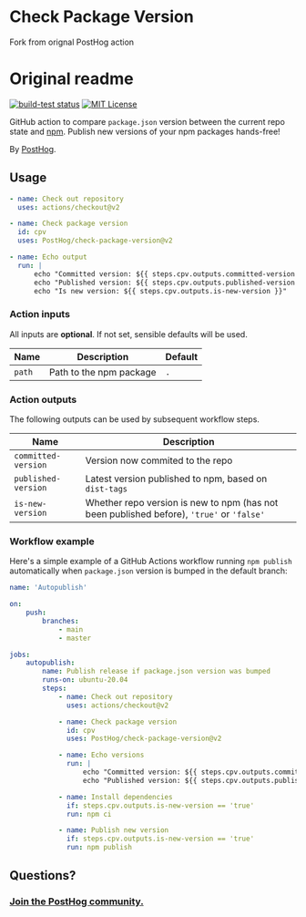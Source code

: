 # Check Package Version

Fork from orignal PostHog action

# Original readme

[![build-test status](https://github.com/PostHog/check-package-version/workflows/build-test/badge.svg)](https://github.com/actions/typescript-action/actions)
[![MIT License](https://img.shields.io/badge/License-MIT-red.svg)](https://opensource.org/licenses/MIT)

GitHub action to compare `package.json` version between the current repo state and [npm](https://npmjs.com). Publish new versions of your npm packages hands-free!

By [PostHog](https://posthog.com).

## Usage

```yml
- name: Check out repository
  uses: actions/checkout@v2

- name: Check package version
  id: cpv
  uses: PostHog/check-package-version@v2

- name: Echo output
  run: |
      echo "Committed version: ${{ steps.cpv.outputs.committed-version }}"
      echo "Published version: ${{ steps.cpv.outputs.published-version }}"
      echo "Is new version: ${{ steps.cpv.outputs.is-new-version }}"
```

### Action inputs

All inputs are **optional**. If not set, sensible defaults will be used.

| Name   | Description             | Default |
| ------ | ----------------------- | ------- |
| `path` | Path to the npm package | `.`     |

### Action outputs

The following outputs can be used by subsequent workflow steps.

| Name                | Description                                                                               |
| ------------------- | ----------------------------------------------------------------------------------------- |
| `committed-version` | Version now commited to the repo                                                          |
| `published-version` | Latest version published to npm, based on `dist-tags`                                     |
| `is-new-version`    | Whether repo version is new to npm (has not been published before), `'true'` or `'false'` |

### Workflow example

Here's a simple example of a GitHub Actions workflow running `npm publish` automatically when `package.json` version is bumped in the default branch:

```yml
name: 'Autopublish'

on:
    push:
        branches:
            - main
            - master

jobs:
    autopublish:
        name: Publish release if package.json version was bumped
        runs-on: ubuntu-20.04
        steps:
            - name: Check out repository
              uses: actions/checkout@v2

            - name: Check package version
              id: cpv
              uses: PostHog/check-package-version@v2

            - name: Echo versions
              run: |
                  echo "Committed version: ${{ steps.cpv.outputs.committed-version }}"
                  echo "Published version: ${{ steps.cpv.outputs.published-version }}"

            - name: Install dependencies
              if: steps.cpv.outputs.is-new-version == 'true'
              run: npm ci

            - name: Publish new version
              if: steps.cpv.outputs.is-new-version == 'true'
              run: npm publish
```

## Questions?

### [Join the PostHog community.](posthog.com/questions)

